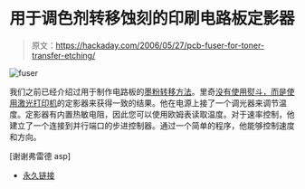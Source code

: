 # 用于调色剂转移蚀刻的印刷电路板定影器

> 原文：<https://hackaday.com/2006/05/27/pcb-fuser-for-toner-transfer-etching/>

![fuser](img/572f326b0e59d6d63f699d7e05c02148.png)

我们之前已经介绍过用于制作电路板的[墨粉转移方法](http://www.hackaday.com/entry/1234000050073450/)。里奇[没有使用熨斗，而是使用激光打印机](http://www.storm.ca/%7Erheslip/pcbfuser.htm)的定影器来获得一致的结果。他在电源上接了一个调光器来调节温度。定影器有内置热敏电阻，因此您可以使用欧姆表读取温度。对于速率控制，他建立了一个连接到并行端口的步进控制器。通过一个简单的程序，他能够控制速度和方向。

[谢谢弗雷德 asp]

*   [永久链接](http://www.storm.ca/~rheslip/pcbfuser.htm)